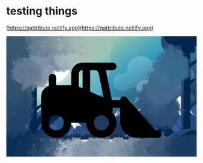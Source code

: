 # testing things

[https://qattribute.netlify.app](https://qattribute.netlify.app)

[![](media/nav-link3.png)](https://qattribute.netlify.app)
